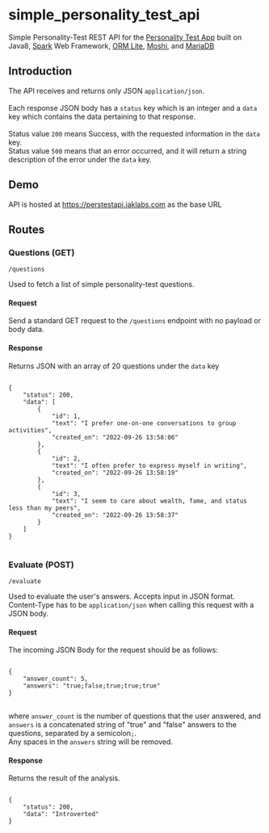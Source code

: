 # simple_personality_test_api

Simple Personality-Test REST API for the [Personality Test App](https://github.com/fourthperson/personality_test_app)
built on Java8, [Spark](https://sparkjava.com/) Web
Framework, [ORM Lite](https://ormlite.com/), [Moshi](https://github.com/square/moshi),
and [MariaDB](https://mariadb.org/)

## Introduction

The API receives and returns only JSON <code>application/json</code>.<br/><br/>
Each response JSON body has a <code>status</code> key which is an integer and a <code>data</code> key which contains the
data pertaining to that response.<br/><br/>
Status value <code>200</code> means Success, with the requested information in the <code>data</code> key.<br/>
Status value <code>500</code> means that an error occurred, and it will return a string
description of the error under the <code>data</code> key.

## Demo

API is hosted at https://perstestapi.iaklabs.com as the base URL

## Routes

### Questions (GET)

<pre><code>/questions</code></pre>

Used to fetch a list of simple personality-test questions.

#### Request

Send a standard GET request to the <code>/questions</code> endpoint with no payload or body data.

#### Response

Returns JSON with an array of 20 questions under the <code>data</code> key

<pre>
<code>
{
    "status": 200,
    "data": [
        {
            "id": 1,
            "text": "I prefer one-on-one conversations to group activities",
            "created_on": "2022-09-26 13:58:06"
        },
        {
            "id": 2,
            "text": "I often prefer to express myself in writing",
            "created_on": "2022-09-26 13:58:19"
        },
        {
            "id": 3,
            "text": "I seem to care about wealth, fame, and status less than my peers",
            "created_on": "2022-09-26 13:58:37"
        }
    ]
}
</code>
</pre>

### Evaluate (POST)

<pre><code>/evaluate</code></pre>

Used to evaluate the user's answers. Accepts input in JSON format. Content-Type has to be <code>application/json</code>
when calling this request with a JSON body.<br/>

#### Request

The incoming JSON Body for the request should be as follows:
<pre>
<code>
{
    "answer_count": 5,
    "answers": "true;false;true;true;true"
}
</code>
</pre>
where <code>answer_count</code> is the number of questions that the user answered, and <code>answers</code> is a
concatenated string of "true" and "false" answers to the questions, separated by a semicolon<code>;</code>.<br/>
Any spaces in the <code>answers</code> string will be removed.

#### Response

Returns the result of the analysis.
<pre>
<code>
{
    "status": 200,
    "data": "Introverted"
}
</code>
</pre>
